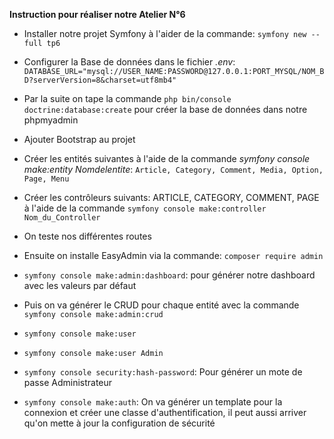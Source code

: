 **Instruction pour réaliser notre Atelier N°6**

- Installer notre projet Symfony à l'aider de la commande: ````symfony new --full tp6````
- Configurer la Base de données dans le fichier *.env*: `````DATABASE_URL="mysql://USER_NAME:PASSWORD@127.0.0.1:PORT_MYSQL/NOM_BD?serverVersion=8&charset=utf8mb4"`````
- Par la suite on tape la commande `````php bin/console doctrine:database:create````` pour créer la base de données dans notre phpmyadmin
- Ajouter Bootstrap au projet
- Créer les entités suivantes à l'aide de la commande *symfony console make:entity Nomdelentite*:
`````Article, Category, Comment, Media, Option, Page, Menu`````
- Créer les contrôleurs suivants: ARTICLE, CATEGORY, COMMENT, PAGE à l'aide de la commande `````symfony console make:controller Nom_du_Controller`````

- On teste nos différentes routes
- Ensuite on installe EasyAdmin via la commande: ````composer require admin````
- ````symfony console make:admin:dashboard````: pour générer notre dashboard avec les valeurs par défaut
- Puis on va générer le CRUD pour chaque entité avec la commande ````symfony console make:admin:crud````


- ````symfony console make:user````

- ````symfony console make:user Admin````
- ````symfony console security:hash-password````: Pour générer un mote de passe Administrateur 
- ````symfony console make:auth````: On va générer un template pour la connexion et créer une classe d'authentification, il peut aussi arriver qu'on mette à jour la configuration de sécurité